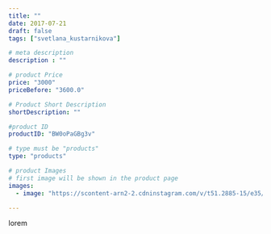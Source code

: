 ```yaml
---
title: ""
date: 2017-07-21
draft: false
tags: ["svetlana_kustarnikova"]

# meta description
description : ""

# product Price
price: "3000"
priceBefore: "3600.0"

# Product Short Description
shortDescription: ""

#product ID
productID: "BW0oPaGBg3v"

# type must be "products"
type: "products"

# product Images
# first image will be shown in the product page
images:
  - image: "https://scontent-arn2-2.cdninstagram.com/v/t51.2885-15/e35/20225348_1244496388992869_6223374188468502528_n.jpg?se=7&tp=1&_nc_ht=scontent-arn2-2.cdninstagram.com&_nc_cat=105&_nc_ohc=yXFy9MZFmMAAX_3uhh0&ccb=7-4&oh=3c891d69e715d2ce46cc08951760c27e&oe=60844792&ig_cache_key=MTU2NDA1MTk1MTI3NTM0NzQzOQ%3D%3D.2-ccb7-4"

---
```

lorem
